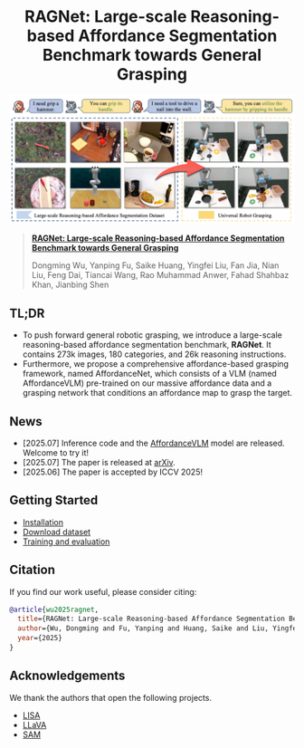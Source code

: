 <div align="center">
<h1>
<b>
RAGNet: Large-scale Reasoning-based Affordance Segmentation Benchmark towards General Grasping
</b>
</h1>
</div>

<p align="center"><img src="./imgs/AffordanceNet.jpg" width="800"/></p>


> **[RAGNet: Large-scale Reasoning-based Affordance Segmentation Benchmark towards General Grasping]()**
>
> Dongming Wu, Yanping Fu, Saike Huang, Yingfei Liu, Fan Jia, Nian Liu, Feng Dai, Tiancai Wang, Rao Muhammad Anwer, Fahad Shahbaz Khan, Jianbing Shen

## TL;DR
- To push forward general robotic grasping, we introduce a large-scale reasoning-based affordance segmentation benchmark, **RAGNet**.  It contains 273k images, 180 categories, and 26k reasoning instructions. 
- Furthermore, we propose a comprehensive affordance-based grasping framework, named AffordanceNet, which consists of a VLM (named AffordanceVLM) pre-trained on our massive affordance data and a grasping network that conditions an affordance map to grasp the target.

## News
- [2025.07] Inference code and the [AffordanceVLM](https://huggingface.co/Dongming97/AffordanceVLM) model are released. Welcome to try it!
- [2025.07] The paper is released at [arXiv]().
- [2025.06] The paper is accepted by ICCV 2025!

## Getting Started

* [Installation](docs/installation.md)
* [Download dataset](docs/dataset.md)
* [Training and evaluation](docs/training_and_evaluation.md)

## Citation
If you find our work useful, please consider citing:

```bibtex
@article{wu2025ragnet,
  title={RAGNet: Large-scale Reasoning-based Affordance Segmentation Benchmark towards General Grasping},
  author={Wu, Dongming and Fu, Yanping and Huang, Saike and Liu, Yingfei and Jia, Fan and Liu, Nian and Dai, Feng and Wang, Tiancai and Anwer, Rao Muhammad and Khan, Fahad Shahbaz and Shen, Jianbing},
  year={2025}
}
```

## Acknowledgements
We thank the authors that open the following projects. 
- [LISA](https://github.com/dvlab-research/LISA)
- [LLaVA](https://github.com/haotian-liu/LLaVA) 
- [SAM](https://github.com/facebookresearch/segment-anything)